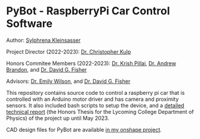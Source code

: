 # PyBot - RaspberryPi Car Control Software

Author: [Sylphrena Kleinsasser](https://github.com/sylphrena0)

Project Director (2022-2023): [Dr. Christopher Kulp](https://www.lycoming.edu/faculty/kulp-christopher.aspx)

Honors Commitee Members (2022-2023): [Dr. Krish Pillai](https://www.lycoming.edu/faculty/pillai-krish.aspx), [Dr. Andrew Brandon](https://www.lycoming.edu/faculty/brandon-andrew.aspx), and [Dr. David G. Fisher](https://www.lycoming.edu/faculty/fisher-david.aspx)

Advisors: [Dr. Emily Wilson](https://www.lycoming.edu/faculty/wilson-emily.aspx), and [Dr. David G. Fisher](https://www.lycoming.edu/faculty/fisher-david.aspx)


This repository contains source code to control a raspberry pi car that is controlled with an Arduino motor driver and has camera and proximity sensors. It also included bash scripts to setup the device, and a [detailed technical report](https://github.com/sylphrena0/pybot/blob/main/Thesis%20Paper.pdf) (the Honors Thesis for the Lycoming College Department of Physics) of the project up until May 2023.

CAD design files for PyBot are available [in my onshape project](https://tinyurl.com/pybot-cad).
